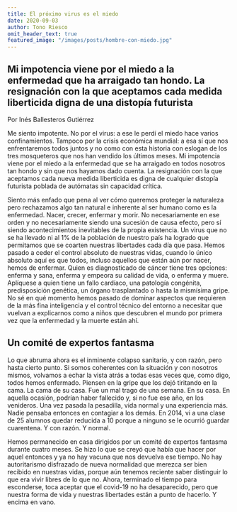 ```yaml
---
title: El próximo virus es el miedo
date: 2020-09-03
author: Tono Riesco
omit_header_text: true
featured_image: "/images/posts/hombre-con-miedo.jpg"
---
```


## Mi impotencia viene por el miedo a la enfermedad que ha arraigado tan hondo. La resignación con la que aceptamos cada medida liberticida digna de una distopía futurista

Por Inés Ballesteros Gutiérrez

Me siento impotente. No por el virus: a ese le perdí el miedo hace varios confinamientos. Tampoco por la crisis económica mundial: a esa sí que nos enfrentaremos todos juntos y no como con esta historia con eslogan de los tres mosqueteros que nos han vendido los últimos meses. Mi impotencia viene por el miedo a la enfermedad que se ha arraigado en todos nosotros tan hondo y sin que nos hayamos dado cuenta. La resignación con la que aceptamos cada nueva medida liberticida es digna de cualquier distopía futurista poblada de autómatas sin capacidad crítica.

Siento más enfado que pena al ver cómo queremos proteger la naturaleza pero rechazamos algo tan natural e inherente al ser humano como es la enfermedad. Nacer, crecer, enfermar y morir. No necesariamente en ese orden y no necesariamente siendo una sucesión de causa efecto, pero sí siendo acontecimientos inevitables de la propia existencia. Un virus que no se ha llevado ni al 1% de la población de nuestro país ha logrado que permitamos que se coarten nuestras libertades cada día que pasa. Hemos pasado a ceder el control absoluto de nuestras vidas, cuando lo único absoluto aquí es que todos, incluso aquellos que están aún por nacer, hemos de enfermar. Quien es diagnosticado de cáncer tiene tres opciones: enferma y sana, enferma y empeora su calidad de vida, o enferma y muere. Aplíquese a quien tiene un fallo cardíaco, una patología congénita, predisposición genética, un órgano trasplantado o hasta la mismísima gripe. No sé en qué momento hemos pasado de dominar aspectos que requieren de la más fina inteligencia y el control técnico del entorno a necesitar que vuelvan a explicarnos como a niños que descubren el mundo por primera vez que la enfermedad y la muerte están ahí.

## Un comité de expertos fantasma

Lo que abruma ahora es el inminente colapso sanitario, y con razón, pero hasta cierto punto. Si somos coherentes con la situación y con nosotros mismos, volvamos a echar la vista atrás a todas esas veces que, como digo, todos hemos enfermado. Piensen en la gripe que los dejó tiritando en la cama. La cama de su casa. Fue un mal trago de una semana. En su casa. En aquella ocasión, podrían haber fallecido y, si no fue ese año, en los venideros. Una vez pasada la pesadilla, vida normal y una experiencia más. Nadie pensaba entonces en contagiar a los demás. En 2014, vi a una clase de 25 alumnos quedar reducida a 10 porque a ninguno se le ocurrió guardar cuarentena. Y con razón. Y normal.

Hemos permanecido en casa dirigidos por un comité de expertos fantasma durante cuatro meses. Se hizo lo que se creyó que había que hacer por aquel entonces y ya no hay vacuna que nos devuelva ese tiempo. No hay autoritarismo disfrazado de nueva normalidad que merezca ser bien recibido en nuestras vidas, porque aún tenemos reciente saber distinguir lo que era vivir libres de lo que no. Ahora, terminado el tiempo para esconderse, toca aceptar que el covid-19 no ha desaparecido, pero que nuestra forma de vida y nuestras libertades están a punto de hacerlo. Y encima en vano.

